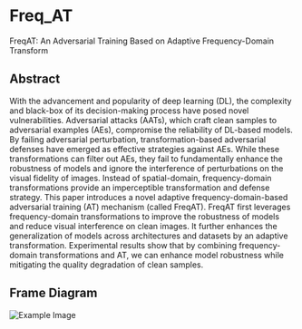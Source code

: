 # Freq_AT
FreqAT: An Adversarial Training Based on Adaptive Frequency-Domain Transform
## Abstract
With the advancement and popularity of deep learning (DL), the complexity and black-box of its decision-making process have posed novel vulnerabilities. Adversarial attacks (AATs), which craft clean samples to adversarial examples (AEs), compromise the reliability of DL-based models. By failing adversarial perturbation, transformation-based adversarial defenses have emerged as effective strategies against AEs. While these transformations can filter out AEs, they fail to fundamentally enhance the robustness of models and ignore the interference of perturbations on the visual fidelity of images. Instead of spatial-domain, frequency-domain transformations provide an imperceptible transformation and defense strategy. This paper introduces a novel adaptive frequency-domain-based adversarial training (AT) mechanism (called FreqAT). FreqAT first leverages frequency-domain transformations to improve the robustness of models and reduce visual interference on clean images. It further enhances the generalization of models across architectures and datasets by an adaptive transformation. Experimental results show that by combining frequency-domain transformations and AT, we can enhance model robustness while mitigating the quality degradation of clean samples.
## Frame Diagram
![Example Image](https://media.springernature.com/full/springer-static/image/chp%3A10.1007%2F978-981-96-0850-8_19/MediaObjects/628593_1_En_19_Fig1_HTML.png?as=webp)
